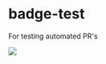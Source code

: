 # badge-test
For testing automated PR's

[![](https://images.microbadger.com/badges/image/microscaling/badge-test.svg)](https://microbadger.com/images/microscaling/badge-test "Get your own image badge on microbadger.com")